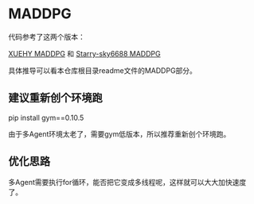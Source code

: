 # MADDPG

代码参考了这两个版本：

[XUEHY MADDPG](https://github.com/xuehy/pytorch-maddpg) 和 [Starry-sky6688 MADDPG](https://github.com/starry-sky6688/MADDPG)

具体推导可以看本仓库根目录readme文件的MADDPG部分。

## 建议重新创个环境跑

pip install gym==0.10.5

由于多Agent环境太老了，需要gym低版本，所以推荐重新创个环境跑。

## 优化思路

多Agent需要执行for循环，能否把它变成多线程呢，这样就可以大大加快速度了。
